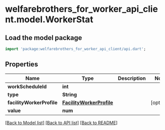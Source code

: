 # welfarebrothers_for_worker_api_client.model.WorkerStat

## Load the model package
```dart
import 'package:welfarebrothers_for_worker_api_client/api.dart';
```

## Properties
Name | Type | Description | Notes
------------ | ------------- | ------------- | -------------
**workScheduleId** | **int** |  | 
**type** | **String** |  | 
**facilityWorkerProfile** | [**FacilityWorkerProfile**](FacilityWorkerProfile.md) |  | [optional] 
**value** | **num** |  | 

[[Back to Model list]](../README.md#documentation-for-models) [[Back to API list]](../README.md#documentation-for-api-endpoints) [[Back to README]](../README.md)


